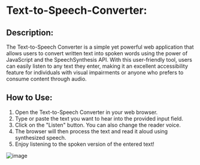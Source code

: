 # Text-to-Speech-Converter:
## Description:
The Text-to-Speech Converter is a simple yet powerful web application that allows users to convert written text into spoken words using the power of JavaScript and the SpeechSynthesis API. With this user-friendly tool, users can easily listen to any text they enter, making it an excellent accessibility feature for individuals with visual impairments or anyone who prefers to consume content through audio.

## How to Use:

1. Open the Text-to-Speech Converter in your web browser.  
2. Type or paste the text you want to hear into the provided input field.  
3. Click on the "Listen" button. You can also change the reader voice.  
4. The browser will then process the text and read it aloud using synthesized speech.  
5. Enjoy listening to the spoken version of the entered text!

![image](https://github.com/Tejas-warade/Text-to-Speech-Converter/assets/108890932/e359f368-a2ce-4f74-bb62-7e437670a393)

